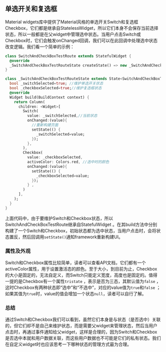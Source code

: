 ## 单选开关和复选框

Material widgets库中提供了Material风格的单选开关Switch和复选框Checkbox，它们都是继承自StatelessWidget，所以它们本身不会保存当前选择状态，所以一般都是在父widget中管理选中状态。当用户点击Switch或Checkbox时，它们会触发onChanged回调，我们可以在此回调中处理选中状态改变逻辑。我们看一个简单的示例：

```dart
class SwitchAndCheckBoxTestRoute extends StatefulWidget {
  @override
  _SwitchAndCheckBoxTestRouteState createState() => new _SwitchAndCheckBoxTestRouteState();
}

class _SwitchAndCheckBoxTestRouteState extends State<SwitchAndCheckBoxTestRoute> {
  bool _switchSelected=true; //维护单选开关状态
  bool _checkboxSelected=true;//维护复选框状态
  @override
  Widget build(BuildContext context) {
    return Column(
      children: <Widget>[
        Switch(
          value: _switchSelected,//当前状态
          onChanged:(value){
            //重新构建页面  
            setState(() {
              _switchSelected=value;
            });
          },
        ),
        Checkbox(
          value: _checkboxSelected,
          activeColor: Colors.red, //选中时的颜色
          onChanged:(value){
            setState(() {
              _checkboxSelected=value;
            });
          } ,
        )
      ],
    );
  }
}
```



上面代码中，由于要维护Switch和Checkbox状态，所以SwitchAndCheckBoxTestRoute继承自StatefulWidget 。在其build方法中分别构建了一个Switch和Checkbox，初始状态都为选中状态，当用户点击时，会将状态置反，然后回调用`setState()`通知framework重新构建UI。



### 属性及外观

Switch和Checkbox属性比较简单，读者可以查看API文档，它们都有一个activeColor属性，用于设置激活态的颜色。至于大小，到目前为止，Checkbox的大小是固定的，无法自定义，而Switch只能定义宽度，高度也是固定的。值得一提的是Checkbox有一个属性`tristate` ，表示是否为三态，其默认值为`false` ，这时Checkbox有两种状态即“选中”和“不选中”，对应的value值为`true`和`false` ；如果其值为`true`时，value的值会增加一个状态`null`，读者可以自行了解。



### 总结

通过Switch和Checkbox我们可以看到，虽然它们本身是与状态（是否选中）关联的，但它们却不是自己来维护状态，而是需要父widget来管理状态，然后当用户点击时，再通过事件通知给父widget，这样是合理的，因为Switch和Checkbox是否选中本就和用户数据关联，而这些用户数据也不可能是它们的私有状态。我们在自定义widget时也应该思考一下哪种状态的管理方式最为合理。

